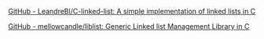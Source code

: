 
[GitHub - LeandreBl/C-linked-list: A simple implementation of linked lists in C](https://github.com/LeandreBl/C-linked-list)

[GitHub - mellowcandle/liblist: Generic Linked list Management Library in C](https://github.com/mellowcandle/liblist)
